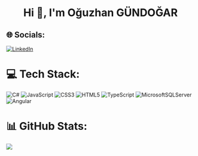 <h1 align="center">Hi 👋, I'm Oğuzhan GÜNDOĞAR</h1>

## 🌐 Socials:
[![LinkedIn](https://img.shields.io/badge/LinkedIn-%230077B5.svg?logo=linkedin&logoColor=white)](https://linkedin.com/in/oguzhangundogar) 

# 💻 Tech Stack:
![C#](https://img.shields.io/badge/c%23-%23239120.svg?style=for-the-badge&logo=csharp&logoColor=white) ![JavaScript](https://img.shields.io/badge/javascript-%23323330.svg?style=for-the-badge&logo=javascript&logoColor=%23F7DF1E) ![CSS3](https://img.shields.io/badge/css3-%231572B6.svg?style=for-the-badge&logo=css3&logoColor=white) ![HTML5](https://img.shields.io/badge/html5-%23E34F26.svg?style=for-the-badge&logo=html5&logoColor=white) ![TypeScript](https://img.shields.io/badge/typescript-%23007ACC.svg?style=for-the-badge&logo=typescript&logoColor=white) ![MicrosoftSQLServer](https://img.shields.io/badge/Microsoft%20SQL%20Server-CC2927?style=for-the-badge&logo=microsoft%20sql%20server&logoColor=white) ![Angular](https://img.shields.io/badge/angular-%23DD0031.svg?style=for-the-badge&logo=angular&logoColor=white)
# 📊 GitHub Stats:
![](https://github-readme-stats.vercel.app/api/top-langs/?username=ogundogar&theme=dark&hide_border=true&include_all_commits=false&count_private=true&layout=compact)

<!--![](https://github-readme-stats.vercel.app/api?username=ogundogar&theme=dark&hide_border=true&include_all_commits=false&count_private=true) -->
<!--![](https://github-readme-streak-stats.herokuapp.com/?user=ogundogar&theme=dark&hide_border=true)<br/>-->


<!-- Proudly created with GPRM ( https://gprm.itsvg.in ) -->
